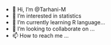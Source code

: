 - 👋 Hi, I’m @Tarhani-M
- 👀 I’m interested in statistics
- 🌱 I’m currently learning R language...
- 💞️ I’m looking to collaborate on ...
- 📫 How to reach me ...

<!---
Tarhani-M/Tarhani-M is a ✨ special ✨ repository because its `README.md` (this file) appears on your GitHub profile.
You can click the Preview link to take a look at your changes.
--->
